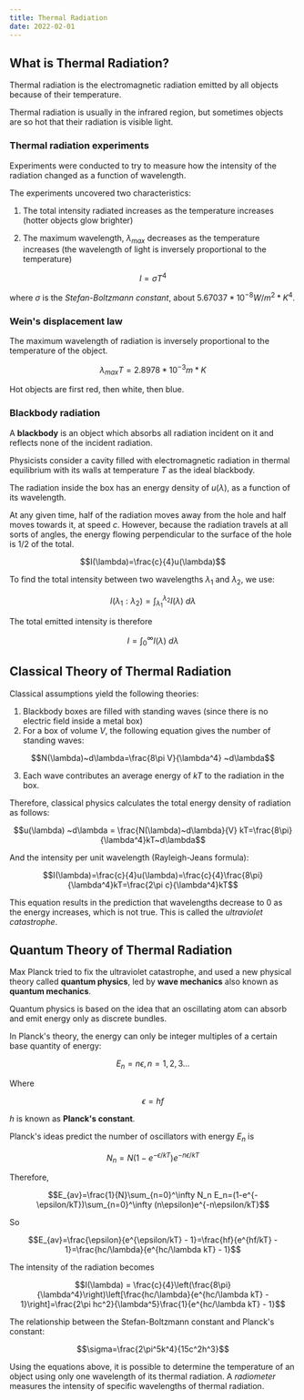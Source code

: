 ```yaml
---
title: Thermal Radiation
date: 2022-02-01
---
```


## What is Thermal Radiation?

Thermal radiation is the electromagnetic radiation emitted by all objects because of their temperature.

Thermal radiation is usually in the infrared region, but sometimes objects are so hot that their radiation is visible light.

### Thermal radiation experiments

Experiments were conducted to try to measure how the intensity of the radiation changed as a function of wavelength.

The experiments uncovered two characteristics:

1. The total intensity radiated increases as the temperature increases (hotter objects glow brighter)

2. The maximum wavelength, $\lambda_{max}$ decreases as the temperature increases (the wavelength of light is inversely proportional to the temperature)

$$I=\sigma T^4$$

where $\sigma$ is the *Stefan-Boltzmann constant*, about $5.67037*10^{-8} W/m^2*K^4$.

### Wein's displacement law

The maximum wavelength of radiation is inversely proportional to the temperature of the object.

$$\lambda_{max}T=2.8978*10^{-3} m*K$$

Hot objects are first red, then white, then blue.

### Blackbody radiation

A **blackbody** is an object which absorbs all radiation incident on it and reflects none of the incident radiation.

Physicists consider a cavity filled with electromagnetic radiation in thermal equilibrium with its walls at temperature $T$ as the ideal blackbody.

The radiation inside the box has an energy density of $u(\lambda)$, as a function of its wavelength.

At any given time, half of the radiation moves away from the hole and half moves towards it, at speed $c$. However, because the radiation travels at all sorts of angles, the energy flowing perpendicular to the surface of the hole is $1/2$ of the total.

$$I(\lambda)=\frac{c}{4}u(\lambda)$$

To find the total intensity between two wavelengths $\lambda_1$ and $\lambda_2$, we use:

$$I(\lambda_1 : \lambda_2) = \int_{\lambda_1}^{\lambda_2} I(\lambda)~d\lambda$$

The total emitted intensity is therefore

$$I=\int_0^{\infty} I(\lambda) ~d\lambda$$

## Classical Theory of Thermal Radiation

Classical assumptions yield the following theories:

1. Blackbody boxes are filled with standing waves (since there is no electric field inside a metal box)
2. For a box of volume $V$, the following equation gives the number of standing waves:

$$N(\lambda)~d\lambda=\frac{8\pi V}{\lambda^4} ~d\lambda$$

3. Each wave contributes an average energy of $kT$ to the radiation in the box.

Therefore, classical physics calculates the total energy density of radiation as follows:

$$u(\lambda) ~d\lambda = \frac{N(\lambda)~d\lambda}{V} kT=\frac{8\pi}{\lambda^4}kT~d\lambda$$

And the intensity per unit wavelength (Rayleigh-Jeans formula):

$$I(\lambda)=\frac{c}{4}u(\lambda)=\frac{c}{4}\frac{8\pi}{\lambda^4}kT=\frac{2\pi c}{\lambda^4}kT$$

This equation results in the prediction that wavelengths decrease to $0$ as the energy increases, which is not true. This is called the *ultraviolet catastrophe*.

## Quantum Theory of Thermal Radiation

Max Planck tried to fix the ultraviolet catastrophe, and used a new physical theory called **quantum physics**, led by **wave mechanics** also known as **quantum mechanics**.

Quantum physics is based on the idea that an oscillating atom can absorb and emit energy only as discrete bundles.

In Planck's theory, the energy can only be integer multiples of a certain base quantity of energy:

$$E_n=n\epsilon, n=1, 2, 3...$$

Where

$$\epsilon=hf$$

$h$ is known as **Planck's constant**.

Planck's ideas predict the number of oscillators with energy $E_n$ is

$$N_n=N(1-e^{-\epsilon/kT})e^{-n\epsilon/kT}$$

Therefore,

$$E_{av}=\frac{1}{N}\sum_{n=0}^\infty N_n E_n=(1-e^{-\epsilon/kT})\sum_{n=0}^\infty (n\epsilon)e^{-n\epsilon/kT}$$

So

$$E_{av}=\frac{\epsilon}{e^{\epsilon/kT} - 1}=\frac{hf}{e^{hf/kT} - 1}=\frac{hc/\lambda}{e^{hc/\lambda kT} - 1}$$

The intensity of the radiation becomes

$$I(\lambda) = \frac{c}{4}\left(\frac{8\pi}{\lambda^4}\right)\left[\frac{hc/\lambda}{e^{hc/\lambda kT} - 1}\right]=\frac{2\pi hc^2}{\lambda^5}\frac{1}{e^{hc/\lambda kT} - 1}$$

The relationship between the Stefan-Boltzmann constant and Planck's constant:

$$\sigma=\frac{2\pi^5k^4}{15c^2h^3}$$

Using the equations above, it is possible to determine the temperature of an object using only one wavelength of its thermal radiation. A *radiometer* measures the intensity of specific wavelengths of thermal radiation.